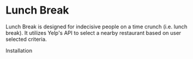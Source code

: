 # Lunch Break

Lunch Break is designed for indecisive people on a time crunch (i.e. lunch break).
It utilizes Yelp's API to select a nearby restaurant based on user selected criteria.

Installation

